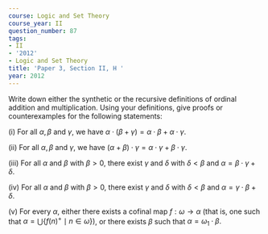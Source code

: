 ```yaml
---
course: Logic and Set Theory
course_year: II
question_number: 87
tags:
- II
- '2012'
- Logic and Set Theory
title: 'Paper 3, Section II, H '
year: 2012
---
```




Write down either the synthetic or the recursive definitions of ordinal addition and multiplication. Using your definitions, give proofs or counterexamples for the following statements:

(i) For all $\alpha, \beta$ and $\gamma$, we have $\alpha \cdot(\beta+\gamma)=\alpha \cdot \beta+\alpha \cdot \gamma$.

(ii) For all $\alpha, \beta$ and $\gamma$, we have $(\alpha+\beta) \cdot \gamma=\alpha \cdot \gamma+\beta \cdot \gamma$.

(iii) For all $\alpha$ and $\beta$ with $\beta>0$, there exist $\gamma$ and $\delta$ with $\delta<\beta$ and $\alpha=\beta \cdot \gamma+\delta$.

(iv) For all $\alpha$ and $\beta$ with $\beta>0$, there exist $\gamma$ and $\delta$ with $\delta<\beta$ and $\alpha=\gamma \cdot \beta+\delta$.

(v) For every $\alpha$, either there exists a cofinal map $f: \omega \rightarrow \alpha$ (that is, one such that $\left.\alpha=\bigcup\left\{f(n)^{+} \mid n \in \omega\right\}\right)$, or there exists $\beta$ such that $\alpha=\omega_{1} \cdot \beta .$